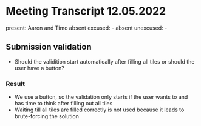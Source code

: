 # Meeting Transcript 12.05.2022

present: Aaron and Timo
absent excused: -
absent unexcused: -

## Submission validation

- Should the validition start automatically after filling all tiles or should the user have a button?

### Result
- We use a button, so the validation only starts if the user wants to and has time to think after filling out all tiles
- Waiting till all tiles are filled correctly is not used because it leads to brute-forcing the solution
